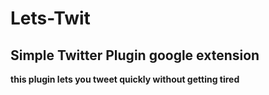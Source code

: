  <h1> Lets-Twit </h1>
<h2> Simple Twitter Plugin google extension </h2>

<b>this plugin lets you tweet quickly without getting tired </b>
